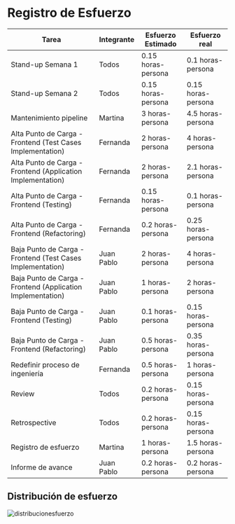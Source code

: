 # Registro de Esfuerzo

Tarea | Integrante | Esfuerzo Estimado | Esfuerzo real |
|---|---|---|---|
| Stand-up Semana 1 | Todos | 0.15 horas-persona | 0.1 horas-persona |
| Stand-up Semana 2 | Todos | 0.15 horas-persona | 0.15 horas-persona |
| Mantenimiento pipeline | Martina | 3 horas-persona | 4.5 horas-persona |
| Alta Punto de Carga - Frontend (Test Cases Implementation) | Fernanda | 2 horas-persona | 4 horas-persona |
| Alta Punto de Carga - Frontend (Application Implementation) | Fernanda | 2 horas-persona | 2.1 horas-persona |
| Alta Punto de Carga - Frontend (Testing) | Fernanda | 0.15 horas-persona | 0.1 horas-persona |
| Alta Punto de Carga - Frontend (Refactoring) | Fernanda | 0.2 horas-persona | 0.25 horas-persona |
| Baja Punto de Carga - Frontend (Test Cases Implementation) | Juan Pablo | 2 horas-persona | 4 horas-persona |
| Baja Punto de Carga - Frontend (Application Implementation) | Juan Pablo | 1 horas-persona | 2 horas-persona |
| Baja Punto de Carga - Frontend (Testing) | Juan Pablo | 0.1 horas-persona | 0.15 horas-persona |
| Baja Punto de Carga - Frontend (Refactoring) | Juan Pablo | 0.5 horas-persona | 0.35 horas-persona |
| Redefinir proceso de ingeniería | Fernanda | 0.5 horas-persona | 1 horas-persona |
| Review | Todos | 0.2 horas-persona | 0.15 horas-persona |
| Retrospective | Todos | 0.2 horas-persona | 0.15 horas-persona |
| Registro de esfuerzo | Martina | 1 horas-persona | 1.5 horas-persona |
| Informe de avance | Juan Pablo | 0.2 horas-persona | 0.2 horas-persona |



## Distribución de esfuerzo

![distribucionesfuerzo](https://user-images.githubusercontent.com/70965718/172065634-2cc81d13-09b8-4385-a95f-084b8ce24724.png)
